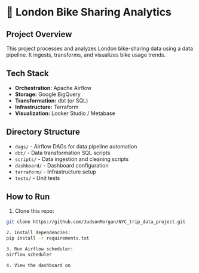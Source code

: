 # 🚴 London Bike Sharing Analytics

## Project Overview
This project processes and analyzes London bike-sharing data using a data pipeline. It ingests, transforms, and visualizes bike usage trends.

## Tech Stack
- **Orchestration:** Apache Airflow
- **Storage:** Google BigQuery
- **Transformation:** dbt (or SQL)
- **Infrastructure:** Terraform 
- **Visualization:** Looker Studio / Metabase 

## Directory Structure
- `dags/` - Airflow DAGs for data pipeline automation
- `dbt/` - Data transformation SQL scripts
- `scripts/` - Data ingestion and cleaning scripts 
- `dashboard/` - Dashboard configuration 
- `terraform/` - Infrastructure setup 
- `tests/` - Unit tests 

## How to Run
1. Clone this repo:
```bash
git clone https://github.com/JudsonMorgan/NYC_trip_data_project.git 

2. Install dependencies:
pip install -r requirements.txt 

3. Run Airflow scheduler:
airflow scheduler

4. View the dashboard on 

